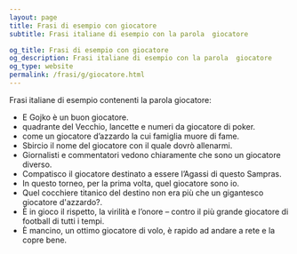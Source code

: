 ```yaml
---
layout: page
title: Frasi di esempio con giocatore 
subtitle: Frasi italiane di esempio con la parola  giocatore

og_title: Frasi di esempio con giocatore 
og_description: Frasi italiane di esempio con la parola  giocatore
og_type: website
permalink: /frasi/g/giocatore.html
---
```


Frasi italiane di esempio contenenti la parola giocatore:


- E Gojko è un buon giocatore.
- quadrante del Vecchio, lancette e numeri da giocatore di poker.
- come un giocatore d’azzardo la cui famiglia muore di fame.
- Sbircio il nome del giocatore con il quale dovrò allenarmi.
- Giornalisti e commentatori vedono chiaramente che sono un giocatore diverso.
- Compatisco il giocatore destinato a essere l’Agassi di questo Sampras.
- In questo torneo, per la prima volta, quel giocatore sono io.
- Quel cocchiere titanico del destino non era più che un gigantesco giocatore d'azzardo?.
- È in gioco il rispetto, la virilità e l’onore – contro il più grande giocatore di football di tutti i tempi.
- È mancino, un ottimo giocatore di volo, è rapido ad andare a rete e la copre bene.
